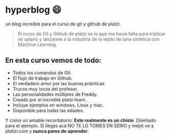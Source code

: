 # hyperblog 😄
un blog increíble para el curso de git y github de platzi.
>El curso de Git y Github de platzi es lo que me hacía falta para triplicar mi salario y lanzarme a la industria de la tejido de lana sintética con Machine Learning.

## En esta curso vemos de todo: 
- Todos los comandos de Git.
- El flujo de trabajo en Github.
- El verdadero amor por las buenas prácticas.
- Trucos muy locos del profesor.
- Las personalidades múltiples de Freddy.
- Creado por el increible platzi team.
- Incluye ejemplos en windows, Linux y mac.
- Disponible para todas las edades.

Y como un amable recordatorio: **Este realmente es un chiste**. Diseñado para el ejemplo. Si llegas acá NO TE LO TOMES EN SERIO y mejot ve a platizi.com y **nunca pares de aprender**.
